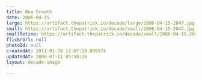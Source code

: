 ```yaml
---
title: New Growth
date: 2006-04-15
large: https://artifact.thepatrick.io/decade/large/2006-04-15-2047.jpg
small: https://artifact.thepatrick.io/decade/small/2006-04-15-2047.jpg
smallRetina: https://artifact.thepatrick.io/decade/small/2006-04-15-2047@2x.jpg
flickrUrl: null
photoId: null
createdAt: 2011-01-30 11:07:19.899574
updatedAt: 2006-07-11 05:50:26
layout: decade-image

---
```


